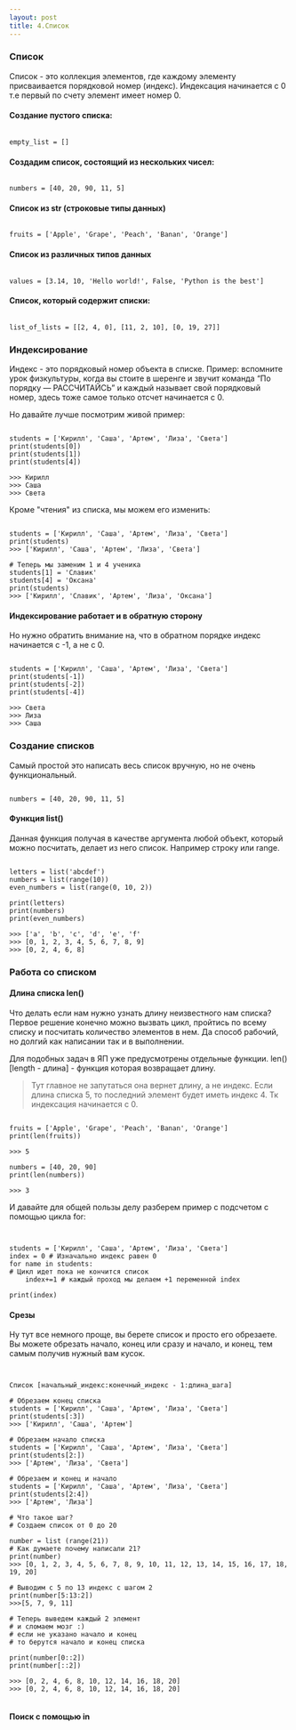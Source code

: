 ```yaml
---
layout: post
title: 4.Список
---
```


### Список
Список - это коллекция элементов, где каждому элементу присваивается порядковой номер (индекс). Индексация начинается с 0 т.е первый по счету элемент имеет номер 0.

#### Создание пустого списка:

<pre><code data-language="python">
empty_list = []
</code></pre>

#### Создадим список, состоящий из нескольких чисел:

<pre><code data-language="python">
numbers = [40, 20, 90, 11, 5]
</code></pre>

#### Список из str (строковые типы данных)

<pre><code data-language="python">
fruits = ['Apple', 'Grape', 'Peach', 'Banan', 'Orange']
</code></pre>

#### Список из различных типов данных

<pre><code data-language="python">
values = [3.14, 10, 'Hello world!', False, 'Python is the best']
</code></pre>

#### Список, который содержит списки:

<pre><code data-language="python">
list_of_lists = [[2, 4, 0], [11, 2, 10], [0, 19, 27]]
</code></pre>

### Индексирование

Индекс - это порядковый номер объекта в списке. Пример: вспомните урок физкультуры, когда вы стоите в шеренге и звучит команда “По порядку — РАССЧИТАЙСЬ” и каждый называет свой порядковый номер, здесь тоже самое только отсчет начинается с 0.

Но давайте лучше посмотрим живой пример:

<pre><code data-language="python">
students = ['Кирилл', 'Саша', 'Артем', 'Лиза', 'Света']
print(students[0])
print(students[1])
print(students[4])

>>> Кирилл
>>> Саша
>>> Света
</code></pre>

Кроме "чтения" из списка, мы можем его изменить:

<pre><code data-language="python">
students = ['Кирилл', 'Саша', 'Артем', 'Лиза', 'Света']
print(students)
>>> ['Кирилл', 'Саша', 'Артем', 'Лиза', 'Света']

# Теперь мы заменим 1 и 4 ученика
students[1] = 'Славик'
students[4] = 'Оксана'
print(students)
>>> ['Кирилл', 'Славик', 'Артем', 'Лиза', 'Оксана']
</code></pre>

#### Индексирование работает и в обратную сторону
Но нужно обратить внимание на, что в обратном порядке индекс начинается с -1, а не с 0.

<pre><code data-language="python">
students = ['Кирилл', 'Саша', 'Артем', 'Лиза', 'Света']
print(students[-1])
print(students[-2])
print(students[-4])

>>> Света
>>> Лиза
>>> Саша
</code></pre>

### Создание списков

Самый простой это написать весь список вручную, но не очень функциональный.

<pre><code data-language="python">
numbers = [40, 20, 90, 11, 5]
</code></pre>


#### Функция list()
Данная функция получая в качестве аргумента любой объект, который можно посчитать, делает из него список. Например строку или range.

<pre><code data-language="python">
letters = list('abcdef')
numbers = list(range(10))
even_numbers = list(range(0, 10, 2))

print(letters)
print(numbers)
print(even_numbers)

>>> ['a', 'b', 'c', 'd', 'e', 'f'
>>> [0, 1, 2, 3, 4, 5, 6, 7, 8, 9]
>>> [0, 2, 4, 6, 8]
</code></pre>

### Работа со списком

#### Длина списка len()

Что делать если нам нужно узнать длину неизвестного нам списка? Первое решение конечно можно вызвать цикл, пройтись по всему списку и посчитать количество элементов в нем. Да способ рабочий, но долгий как написании так и в выполнении.

Для подобных задач в ЯП уже предусмотрены отдельные функции. len() [length - длина] - функция которая возвращает длину.

>Тут главное не запутаться она вернет длину, а не индекс. Если длина списка 5, то последний элемент будет иметь индекс 4. Тк индексация начинается с 0.

<pre><code data-language="python">
fruits = ['Apple', 'Grape', 'Peach', 'Banan', 'Orange']
print(len(fruits))

>>> 5

numbers = [40, 20, 90]
print(len(numbers))

>>> 3
</code></pre>

И давайте для общей пользы делу разберем пример с подсчетом с помощью цикла for:

<pre><code data-language="python">

students = ['Кирилл', 'Саша', 'Артем', 'Лиза', 'Света']
index = 0 # Изначально индекс равен 0
for name in students:
# Цикл идет пока не кончится список
    index+=1 # каждый проход мы делаем +1 переменной index

print(index)
</code></pre>


#### Срезы

Ну тут все немного проще, вы берете список и просто его обрезаете. Вы можете обрезать начало, конец или сразу и начало, и конец, тем самым получив нужный вам кусок.

<pre><code data-language="python">

Список [начальный_индекс:конечный_индекс - 1:длина_шага]

# Обрезаем конец списка
students = ['Кирилл', 'Саша', 'Артем', 'Лиза', 'Света']
print(students[:3])
>>> ['Кирилл', 'Саша', 'Артем']

# Обрезаем начало списка
students = ['Кирилл', 'Саша', 'Артем', 'Лиза', 'Света']
print(students[2:])
>>> ['Артем', 'Лиза', 'Света']

# Обрезаем и конец и начало
students = ['Кирилл', 'Саша', 'Артем', 'Лиза', 'Света']
print(students[2:4])
>>> ['Артем', 'Лиза']

# Что такое шаг?
# Создаем список от 0 до 20

number = list (range(21))
# Как думаете почему написали 21?
print(number)
>>> [0, 1, 2, 3, 4, 5, 6, 7, 8, 9, 10, 11, 12, 13, 14, 15, 16, 17, 18, 19, 20]

# Выводим с 5 по 13 индекс с шагом 2
print(number[5:13:2])
>>>[5, 7, 9, 11]

# Теперь выведем каждый 2 элемент
# и сломаем мозг :)
# если не указано начало и конец
# то берутся начало и конец списка

print(number[0::2])
print(number[::2])

>>> [0, 2, 4, 6, 8, 10, 12, 14, 16, 18, 20]
>>> [0, 2, 4, 6, 8, 10, 12, 14, 16, 18, 20]

</code></pre>

#### Поиск с помощью in
